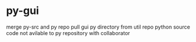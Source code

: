 # py-gui
merge py-src and py repo
pull gui py directory from util repo
python source code not avilable to py repository with collaborator

